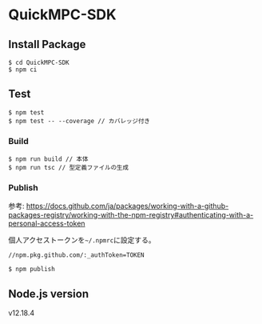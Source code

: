 # QuickMPC-SDK

## Install Package

```
$ cd QuickMPC-SDK
$ npm ci
```


## Test

```
$ npm test
$ npm test -- --coverage // カバレッジ付き
```

### Build

```
$ npm run build // 本体
$ npm run tsc // 型定義ファイルの生成
```

### Publish
参考: https://docs.github.com/ja/packages/working-with-a-github-packages-registry/working-with-the-npm-registry#authenticating-with-a-personal-access-token

個人アクセストークンを`~/.npmrc`に設定する。

```
//npm.pkg.github.com/:_authToken=TOKEN
```

```
$ npm publish
```

## Node.js version
v12.18.4
